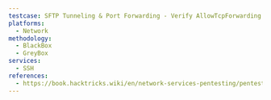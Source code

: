 ```yaml
---
testcase: SFTP Tunneling & Port Forwarding - Verify AllowTcpForwarding no and PermitTunnel no in sshd_config
platforms: 
  - Network
methodology: 
  - BlackBox
  - GreyBox
services:
  - SSH
references:
  - https://book.hacktricks.wiki/en/network-services-pentesting/pentesting-ssh.html
---
```


